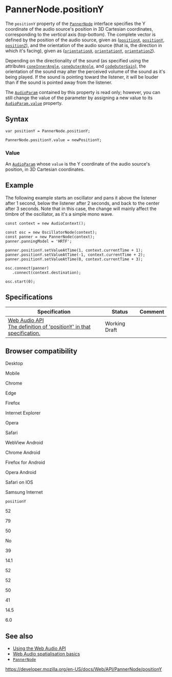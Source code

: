 PannerNode.positionY
====================

The `positionY` property of the [`PannerNode`](../pannernode) interface specifies the Y coordinate of the audio source's position in 3D Cartesian coordinates, corresponding to the *vertical* axis (top-bottom). The complete vector is defined by the position of the audio source, given as ([`positionX`](positionx), [`positionY`](positiony), [`positionZ`](positionz)), and the orientation of the audio source (that is, the direction in which it's facing), given as ([`orientationX`](orientationx), [`orientationY`](orientationy), [`orientationZ`](orientationz)).

Depending on the directionality of the sound (as specified using the attributes [`coneInnerAngle`](coneinnerangle), [`coneOuterAngle`](coneouterangle), and [`codeOuterGain`](coneoutergain)), the orientation of the sound may alter the perceived volume of the sound as it's being played. If the sound is pointing toward the listener, it will be louder than if the sound is pointed away from the listener.

The [`AudioParam`](../audioparam) contained by this property is read only; however, you can still change the value of the parameter by assigning a new value to its [`AudioParam.value`](../audioparam/value) property.

Syntax
------

    var positionY = PannerNode.positionY;

    PannerNode.positionY.value = newPositionY;

### Value

An [`AudioParam`](../audioparam) whose `value` is the Y coordinate of the audio source's position, in 3D Cartesian coordinates.

Example
-------

The following example starts an oscillator and pans it above the listener after 1 second, below the listener after 2 seconds, and back to the center after 3 seconds. Note that in this case, the change will mainly affect the timbre of the oscillator, as it's a simple mono wave.

    const context = new AudioContext();

    const osc = new OscillatorNode(context);
    const panner = new PannerNode(context);
    panner.panningModel = 'HRTF';

    panner.positionY.setValueAtTime(1, context.currentTime + 1);
    panner.positionY.setValueAtTime(-1, context.currentTime + 2);
    panner.positionY.setValueAtTime(0, context.currentTime + 3);

    osc.connect(panner)
       .connect(context.destination);

    osc.start(0);

Specifications
--------------

<table><thead><tr class="header"><th>Specification</th><th>Status</th><th>Comment</th></tr></thead><tbody><tr class="odd"><td><a href="https://webaudio.github.io/web-audio-api/#dom-pannernode-positiony">Web Audio API<br />
<span class="small">The definition of 'positionY' in that specification.</span></a></td><td><span class="spec-wd">Working Draft</span></td><td></td></tr></tbody></table>

Browser compatibility
---------------------

Desktop

Mobile

Chrome

Edge

Firefox

Internet Explorer

Opera

Safari

WebView Android

Chrome Android

Firefox for Android

Opera Android

Safari on IOS

Samsung Internet

`positionY`

52

79

50

No

39

14.1

52

52

50

41

14.5

6.0

See also
--------

-   [Using the Web Audio API](../web_audio_api/using_web_audio_api)
-   [Web Audio spatialisation basics](../web_audio_api/web_audio_spatialization_basics)
-   [`PannerNode`](../pannernode)

<a href="https://developer.mozilla.org/en-US/docs/Web/API/PannerNode/positionY" class="_attribution-link">https://developer.mozilla.org/en-US/docs/Web/API/PannerNode/positionY</a>
